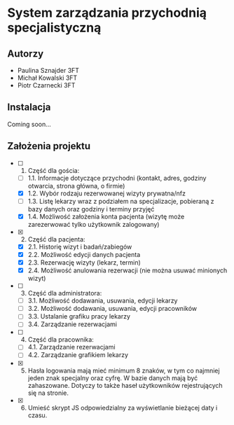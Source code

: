 # System zarządzania przychodnią specjalistyczną
## Autorzy
- Paulina Sznajder 3FT
- Michał Kowalski 3FT
- Piotr Czarnecki 3FT
## Instalacja
Coming soon...
## Założenia projektu
- [ ] 1. Część dla gościa:
  - [ ] 1.1. Informacje dotyczące przychodni (kontakt, adres, godziny otwarcia, strona główna, o firmie)
  - [x] 1.2. Wybór rodzaju rezerwowanej wizyty prywatna/nfz
  - [ ] 1.3. Listę lekarzy wraz z podziałem na specjalizacje, pobieraną z bazy danych oraz godziny i terminy przyjęć
  - [x] 1.4. Możliwość założenia konta pacjenta (wizytę może zarezerwować tylko użytkownik zalogowany)
- [x] 2. Część dla pacjenta:
  - [x] 2.1. Historię wizyt i badań/zabiegów
  - [x] 2.2. Możliwość edycji danych pacjenta
  - [x] 2.3. Rezerwację wizyty (lekarz, termin)
  - [x] 2.4. Możliwość anulowania rezerwacji (nie można usuwać minionych wizyt)
- [ ] 3. Część dla administratora:
  - [ ] 3.1. Możliwość dodawania, usuwania, edycji lekarzy
  - [ ] 3.2. Możliwość dodawania, usuwania, edycji pracowników
  - [ ] 3.3. Ustalanie grafiku pracy lekarzy
  - [ ] 3.4. Zarządzanie rezerwacjami
- [ ] 4. Część dla pracownika:
  - [ ] 4.1. Zarządzanie rezerwacjami
  - [ ] 4.2. Zarządzanie grafikiem lekarzy
- [x] 5. Hasła logowania mają mieć minimum 8 znaków, w tym co najmniej jeden znak specjalny oraz cyfrę. W bazie danych mają być zahaszowane. Dotyczy to także haseł użytkowników rejestrujących się na stronie.
- [x] 6. Umieść skrypt JS odpowiedzialny za wyświetlanie bieżącej daty i czasu.

